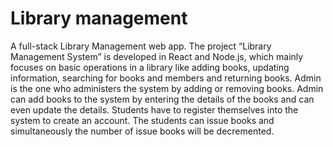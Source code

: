 # Library management 

A full-stack Library Management web app. The project “Library Management System” is developed in React and Node.js, which mainly focuses on basic operations in a library like adding books, updating information, searching for books and members and returning books.
 Admin is the one who administers the system by adding or removing books. Admin can add books to the system by entering the details of the books and can even update the details. Students have to register themselves into the system to create an account. The students can issue books and simultaneously the number of issue books will be decremented.

